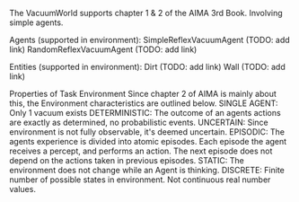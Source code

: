 The VacuumWorld supports chapter 1 & 2 of the AIMA 3rd Book. Involving simple agents.

Agents (supported in environment):
    SimpleReflexVacuumAgent (TODO: add link)
    RandomReflexVacuumAgent (TODO: add link)

Entities (supported in environment):
    Dirt (TODO: add link)
    Wall (TODO: add link)

Properties of Task Environment
 Since chapter 2 of AIMA is mainly about this,  the Environment characteristics are outlined below.
   SINGLE AGENT: Only 1 vacuum exists
   DETERMINISTIC: The outcome of an agents actions are exactly as determined, no probabilistic events.
   UNCERTAIN: Since environment is not fully observable, it's deemed uncertain.
   EPISODIC: The agents experience is divided into atomic episodes. Each episode the agent receives a percept, and performs
   an action. The next episode does not depend on the actions taken in previous episodes.
   STATIC: The environment does not change while an Agent is thinking.
   DISCRETE: Finite number of possible states in environment. Not continuous real number values.
